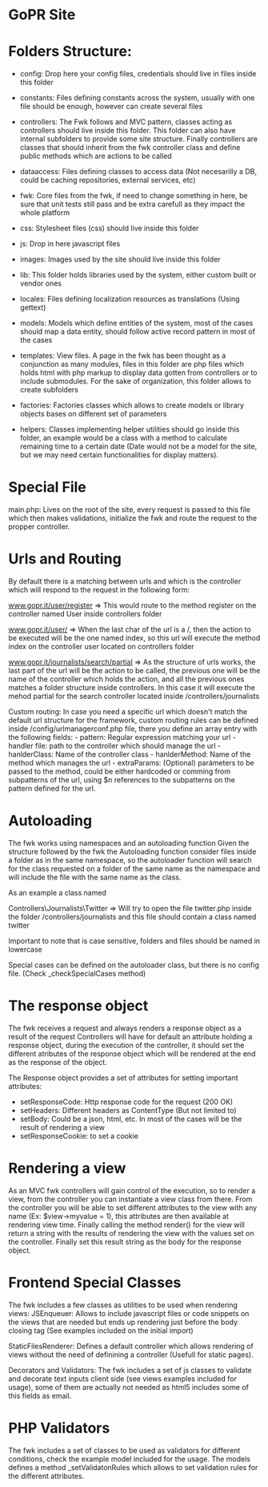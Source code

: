 GoPR Site
=========

Folders Structure:
==================

- config: 
     Drop here your config files, credentials should live in files inside this folder

- constants: 
     Files defining constants across the system, usually with one file should be enough, however can create several files

- controllers: 
     The Fwk follows and MVC pattern, classes acting as controllers should live inside this folder. 
     This folder can also have internal subfolders to provide some site structure.
      Finally controllers are classes that should inherit from the fwk controller class and define public methods which are actions to be called

- dataaccess:
      Files defining classes to access data (Not necesarilly a DB, could be caching repositories, external services, etc)

- fwk:
      Core files from the fwk, if need to change something in here, be sure that unit tests still pass and be extra carefull as they impact the whole platform

- css:
      Stylesheet files (css) should live inside this folder

- js:
      Drop in here javascript files

- images:
      Images used by the site should live inside this folder

- lib:
     This folder holds libraries used by the system, either custom built or vendor ones

- locales:
     Files defining localization resources as translations (Using gettext)

- models:
     Models which define entities of the system, most of the cases should map a data entity, should follow active record pattern in most of the cases

- templates:
      View files. A page in the fwk has been thought as a conjunction as many modules, files in this folder are php files which holds html with php markup to display data gotten from controllers or to include submodules.
      For the sake of organization, this folder allows to create subfolders

- factories:
      Factories classes which allows to create models or library objects bases on different set of parameters

- helpers:
      Classes implementing helper utilities should go inside this folder, an example would be a class with a method to calculate remaining time to a certain date (Date would not be a model for the site, but we may need certain functionalities for display matters).

Special File
============
main.php: Lives on the root of the site, every request is passed to this file which then makes validations, initialize the fwk and route the request to the propper controller.
 
Urls and Routing
================
By default there is a matching between urls and which is the controller which will respond to the request in the following form:

www.gopr.it/user/register => This would route to the method register on the controller named User inside controllers folder

www.gopr.it/user/ => When the last char of the url is a /, then the action to be executed will be the one named index, so this url will execute the method index on the controller user located on controllers folder

www.gopr.it/journalists/search/partial => As the structure of urls works, the last part of the url will be the action to be called, the previous one will be the name of the controller which holds the action, and all the previous ones matches a folder structure inside controllers. In this case it will execute the mehod partial for the search controller located inside /controllers/journalists

Custom routing: In case you need a specific url which doesn't match the default url structure for the framework, custom routing rules can be defined inside /config/urlmanagerconf.php file, there you define an array entry with the following fields:
    - pattern: Regular expression matching your url
    - handler file: path to the controller which should manage the url
    - hanlderClass: Name of the controller class
    - hanlderMethod: Name of the method which manages the url
    - extraParams: (Optional) parámeters to be passed to the method, could be either hardcoded or comming from subpatterns of the url, using $n references to the subpatterns on the pattern defined for the url.

Autoloading
===========
The fwk works using namespaces and an autoloading function
Given the structure followed by the fwk the Autoloading function consider files inside a folder as in the same namespace, so the autoloader function will search for the class requested on a folder of the same name as the namespace and will include the file with the same name as the class.

As an example a class named

Controllers\Journalists\Twitter => Will try to open the file twitter.php inside the folder /controllers/journalists and this file should contain a class named twitter

Important to note that is case sensitive, folders and files should be named in lowercase

Special cases can be defined on the autoloader class, but there is no config file. (Check _checkSpecialCases method)

The response object
===================
The fwk receives a request and always renders a response object as a result of the request
Controllers will have for default an attribute holding a response object, during the execution of the controller, it should set the different atributes of the response object which will be rendered at the end as the response of the object.

The Response object provides a set of attributes for setting important attributes:
- setResponseCode: Http response code for the request (200 OK)
- setHeaders: Different headers as ContentType (But not limited to)
- setBody: Could be a json, html, etc. In most of the cases will be the result of rendering a view
- setResponseCookie: to set a cookie

Rendering a view
================
As an MVC fwk controllers will gain control of the execution, so to render a view, from the controller you can instantiate a view class from there.
From the controller you will be able to set different attributes to the view with any name (Ex: $view->myvalue = 1), this attributes are then available at rendering view time.
Finally calling the method render() for the view will return a string with the results of rendering the view with the values set on the controller.
Finally set this result string as the body for the response object.

Frontend Special Classes
========================
The fwk includes a few classes as utilities to be used when rendering views:
JSEnqueuer: Allows to include javascript files or code snippets on the views that are needed but ends up rendering just before the body closing tag (See examples included on the initial import)

StaticFilesRenderer: Defines a default controller which allows rendering of views without the need of definining a controller (Usefull for static pages).

Decorators and Validators: The fwk includes a set of js classes to validate and decorate text inputs client side (see views examples included for usage), some of them are actually not needed as html5 includes some of this fields as email.

PHP Validators
==============
The fwk includes a set of classes to be used as validators for different conditions, check the example model included for the usage.
The models defines a method _setValidatonRules which allows to set validation rules for the different attributes.


